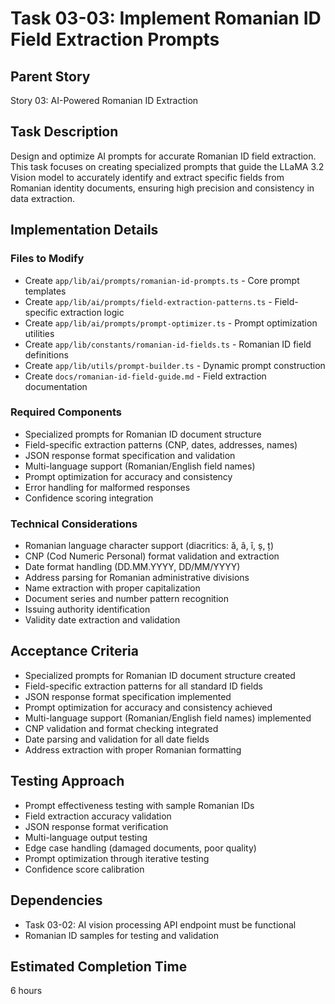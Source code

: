 # Task 03-03: Implement Romanian ID Field Extraction Prompts

## Parent Story

Story 03: AI-Powered Romanian ID Extraction

## Task Description

Design and optimize AI prompts for accurate Romanian ID field extraction. This task focuses on
creating specialized prompts that guide the LLaMA 3.2 Vision model to accurately identify and
extract specific fields from Romanian identity documents, ensuring high precision and consistency in
data extraction.

## Implementation Details

### Files to Modify

- Create `app/lib/ai/prompts/romanian-id-prompts.ts` - Core prompt templates
- Create `app/lib/ai/prompts/field-extraction-patterns.ts` - Field-specific extraction logic
- Create `app/lib/ai/prompts/prompt-optimizer.ts` - Prompt optimization utilities
- Create `app/lib/constants/romanian-id-fields.ts` - Romanian ID field definitions
- Create `app/lib/utils/prompt-builder.ts` - Dynamic prompt construction
- Create `docs/romanian-id-field-guide.md` - Field extraction documentation

### Required Components

- Specialized prompts for Romanian ID document structure
- Field-specific extraction patterns (CNP, dates, addresses, names)
- JSON response format specification and validation
- Multi-language support (Romanian/English field names)
- Prompt optimization for accuracy and consistency
- Error handling for malformed responses
- Confidence scoring integration

### Technical Considerations

- Romanian language character support (diacritics: ă, â, î, ș, ț)
- CNP (Cod Numeric Personal) format validation and extraction
- Date format handling (DD.MM.YYYY, DD/MM/YYYY)
- Address parsing for Romanian administrative divisions
- Name extraction with proper capitalization
- Document series and number pattern recognition
- Issuing authority identification
- Validity date extraction and validation

## Acceptance Criteria

- Specialized prompts for Romanian ID document structure created
- Field-specific extraction patterns for all standard ID fields
- JSON response format specification implemented
- Prompt optimization for accuracy and consistency achieved
- Multi-language support (Romanian/English field names) implemented
- CNP validation and format checking integrated
- Date parsing and validation for all date fields
- Address extraction with proper Romanian formatting

## Testing Approach

- Prompt effectiveness testing with sample Romanian IDs
- Field extraction accuracy validation
- JSON response format verification
- Multi-language output testing
- Edge case handling (damaged documents, poor quality)
- Prompt optimization through iterative testing
- Confidence score calibration

## Dependencies

- Task 03-02: AI vision processing API endpoint must be functional
- Romanian ID samples for testing and validation

## Estimated Completion Time

6 hours
